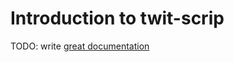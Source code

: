 # Introduction to twit-scrip

TODO: write [great documentation](http://jacobian.org/writing/great-documentation/what-to-write/)

